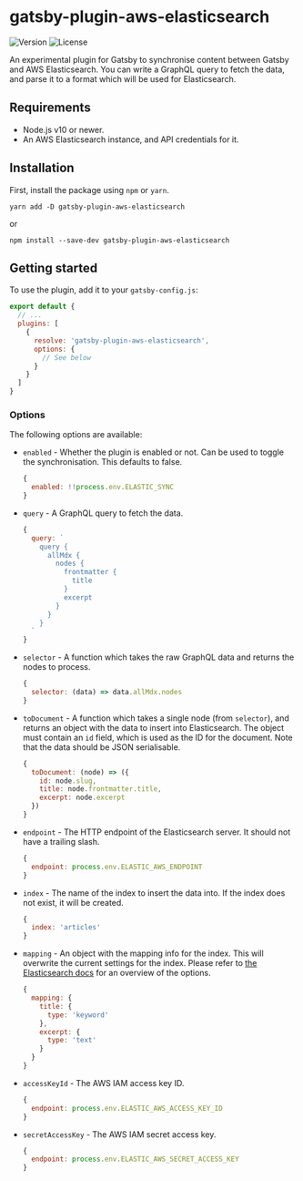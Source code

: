 # gatsby-plugin-aws-elasticsearch

![Version](https://img.shields.io/npm/v/gatsby-plugin-aws-elasticsearch) ![License](https://img.shields.io/github/license/Mrtenz/gatsby-plugin-aws-elasticsearch)

An experimental plugin for Gatsby to synchronise content between Gatsby and AWS Elasticsearch. You can write a GraphQL query to fetch the data, and parse it to a format which will be used for Elasticsearch.

## Requirements

* Node.js v10 or newer.
* An AWS Elasticsearch instance, and API credentials for it.

## Installation

First, install the package using `npm` or `yarn`.

```
yarn add -D gatsby-plugin-aws-elasticsearch
```

or

```
npm install --save-dev gatsby-plugin-aws-elasticsearch
```

## Getting started

To use the plugin, add it to your `gatsby-config.js`:

```js
export default {
  // ...
  plugins: [
    {
      resolve: 'gatsby-plugin-aws-elasticsearch',
      options: {
        // See below
      }
    }
  ]
}
```

### Options

The following options are available:

* `enabled` - Whether the plugin is enabled or not. Can be used to toggle the synchronisation. This defaults to false.
  ```js
  {
    enabled: !!process.env.ELASTIC_SYNC
  }
  ```

* `query` - A GraphQL query to fetch the data.
  ```js
  {
    query: `
      query {
        allMdx {
          nodes {
            frontmatter {
              title
            }
            excerpt
          }
        }
      }
    `
  }
  ```

* `selector` - A function which takes the raw GraphQL data and returns the nodes to process.
  ```js
  {
    selector: (data) => data.allMdx.nodes
  }
  ```

* `toDocument` - A function which takes a single node (from `selector`), and returns an object with the data to insert into Elasticsearch. The object must contain an `id` field, which is used as the ID for the document. Note that the data should be JSON serialisable.
  ```js
  {
    toDocument: (node) => ({
      id: node.slug,
      title: node.frontmatter.title,
      excerpt: node.excerpt
    })
  }
  ```

* `endpoint` - The HTTP endpoint of the Elasticsearch server. It should not have a trailing slash.
  ```js
  {
    endpoint: process.env.ELASTIC_AWS_ENDPOINT
  }
  ```

* `index` - The name of the index to insert the data into. If the index does not exist, it will be created.
  ```js
  {
    index: 'articles'
  }
  ```

* `mapping` - An object with the mapping info for the index. This will overwrite the current settings for the index. Please refer to [the Elasticsearch docs](https://www.elastic.co/guide/en/elasticsearch/reference/current/mapping.html) for an overview of the options.
  ```js
  {
    mapping: {
      title: {
        type: 'keyword'
      },
      excerpt: {
        type: 'text'
      }
    }
  }
  ```

* `accessKeyId` - The AWS IAM access key ID.
  ```js
  {
    endpoint: process.env.ELASTIC_AWS_ACCESS_KEY_ID
  }
  ```

* `secretAccessKey` - The AWS IAM secret access key.
  ```js
  {
    endpoint: process.env.ELASTIC_AWS_SECRET_ACCESS_KEY
  }
  ```
